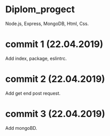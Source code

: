 # Diplom_progect
Node.js, Express, MongoDB, Html, Css.
# commit 1 (22.04.2019)
Add index, package, eslintrc.
# commit 2 (22.04.2019)
Add get end post request. 
# commit 3 (22.04.2019)
Add mongoBD.